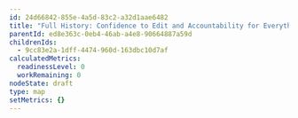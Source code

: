 ```yaml
---
id: 24d66842-855e-4a5d-83c2-a32d1aae6482
title: "Full History: Confidence to Edit and Accountability for Everything"
parentId: ed8e363c-0eb4-46ab-a4e8-90664887a59d
childrenIds:
  - 9cc83e2a-1dff-4474-960d-163dbc10d7af
calculatedMetrics:
  readinessLevel: 0
  workRemaining: 0
nodeState: draft
type: map
setMetrics: {}
---
```


